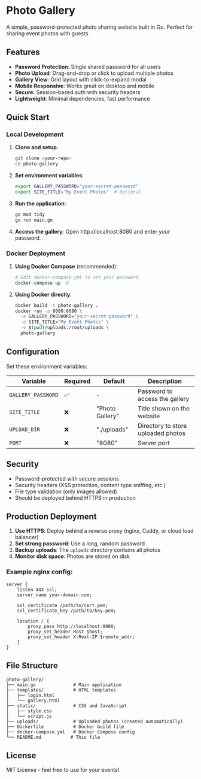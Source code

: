 # Photo Gallery

A simple, password-protected photo sharing website built in Go. Perfect for sharing event photos with guests.

## Features

- **Password Protection**: Single shared password for all users
- **Photo Upload**: Drag-and-drop or click to upload multiple photos
- **Gallery View**: Grid layout with click-to-expand modal
- **Mobile Responsive**: Works great on desktop and mobile
- **Secure**: Session-based auth with security headers
- **Lightweight**: Minimal dependencies, fast performance

## Quick Start

### Local Development

1. **Clone and setup**:
   ```bash
   git clone <your-repo>
   cd photo-gallery
   ```

2. **Set environment variables**:
   ```bash
   export GALLERY_PASSWORD="your-secret-password"
   export SITE_TITLE="My Event Photos"  # Optional
   ```

3. **Run the application**:
   ```bash
   go mod tidy
   go run main.go
   ```

4. **Access the gallery**:
   Open http://localhost:8080 and enter your password.

### Docker Deployment

1. **Using Docker Compose** (recommended):
   ```bash
   # Edit docker-compose.yml to set your password
   docker-compose up -d
   ```

2. **Using Docker directly**:
   ```bash
   docker build -t photo-gallery .
   docker run -p 8080:8080 \
     -e GALLERY_PASSWORD="your-secret-password" \
     -e SITE_TITLE="My Event Photos" \
     -v $(pwd)/uploads:/root/uploads \
     photo-gallery
   ```

## Configuration

Set these environment variables:

| Variable | Required | Default | Description |
|----------|----------|---------|-------------|
| `GALLERY_PASSWORD` | ✅ | - | Password to access the gallery |
| `SITE_TITLE` | ❌ | "Photo Gallery" | Title shown on the website |
| `UPLOAD_DIR` | ❌ | "./uploads" | Directory to store uploaded photos |
| `PORT` | ❌ | "8080" | Server port |

## Security

- Password-protected with secure sessions
- Security headers (XSS protection, content type sniffing, etc.)
- File type validation (only images allowed)
- Should be deployed behind HTTPS in production

## Production Deployment

1. **Use HTTPS**: Deploy behind a reverse proxy (nginx, Caddy, or cloud load balancer)
2. **Set strong password**: Use a long, random password
3. **Backup uploads**: The `uploads` directory contains all photos
4. **Monitor disk space**: Photos are stored on disk

### Example nginx config:
```nginx
server {
    listen 443 ssl;
    server_name your-domain.com;
    
    ssl_certificate /path/to/cert.pem;
    ssl_certificate_key /path/to/key.pem;
    
    location / {
        proxy_pass http://localhost:8080;
        proxy_set_header Host $host;
        proxy_set_header X-Real-IP $remote_addr;
    }
}
```

## File Structure

```
photo-gallery/
├── main.go              # Main application
├── templates/           # HTML templates
│   ├── login.html
│   └── gallery.html
├── static/              # CSS and JavaScript
│   ├── style.css
│   └── script.js
├── uploads/             # Uploaded photos (created automatically)
├── Dockerfile           # Docker build file
├── docker-compose.yml   # Docker Compose config
└── README.md           # This file
```

## License

MIT License - feel free to use for your events!